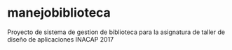 # manejobiblioteca

Proyecto de sistema de gestion de biblioteca para la asignatura de taller de diseño de aplicaciones INACAP 2017
